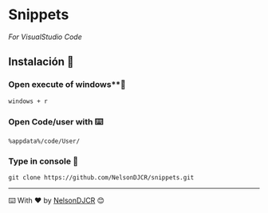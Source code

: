 # Snippets
_For VisualStudio Code_


## Instalación 🚀

### Open execute of windows**🔧


```
windows + r
```
### Open Code/user with ⌨️

```
%appdata%/code/User/
```


### Type in console 🔩
```
git clone https://github.com/NelsonDJCR/snippets.git
```





---
⌨️ With ❤️ by [NelsonDJCR](https://github.com/NelsonDJCR) 😊
